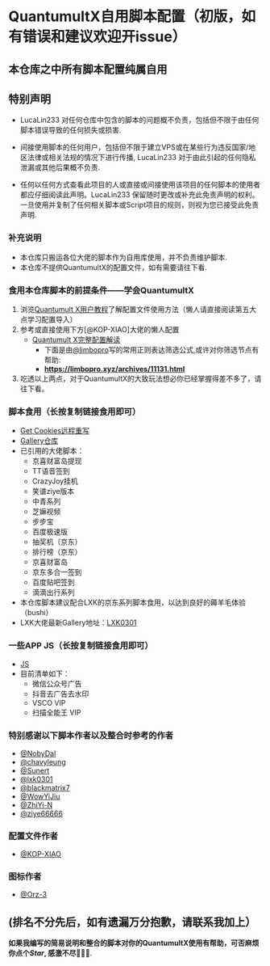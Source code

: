 # QuantumultX自用脚本配置（初版，如有错误和建议欢迎开issue）
## 本仓库之中所有脚本配置纯属自用
## 特别声明
- LucaLin233 对任何仓库中包含的脚本的问题概不负责，包括但不限于由任何脚本错误导致的任何损失或损害.

- 间接使用脚本的任何用户，包括但不限于建立VPS或在某些行为违反国家/地区法律或相关法规的情况下进行传播, LucaLin233 对于由此引起的任何隐私泄漏或其他后果概不负责.

- 任何以任何方式查看此项目的人或直接或间接使用该项目的任何脚本的使用者都应仔细阅读此声明。LucaLin233 保留随时更改或补充此免责声明的权利。一旦使用并复制了任何相关脚本或Script项目的规则，则视为您已接受此免责声明.

### 补充说明
- 本仓库只搬运各位大佬的脚本作为自用库使用，并不负责维护脚本.
- 本仓库不提供QuantumultX的配置文件，如有需要请往下看.

### 食用本仓库脚本的前提条件——学会QuantumultX
1. 浏览[Quantumult X用户教程](https://www.notion.so/Quantumult-X-1d32ddc6e61c4892ad2ec5ea47f00917)了解配置文件使用方法（懒人请直接阅读第五大点学习配置导入）
2. 参考或直接使用下方[@KOP-XIAO]大佬的懒人配置
   - [Quantumult X完整配置解读](https://raw.githubusercontent.com/KOP-XIAO/QuantumultX/master/QuantumultX_Profiles.conf)
     - 下面是由[@limbopro](https://github.com/limbopro)写的常用正则表达筛选公式,或许对你筛选节点有帮助:
     - **https://limbopro.xyz/archives/11131.html**
3. 吃透以上两点，对于QuantumultX的大致玩法想必你已经掌握得差不多了，请往下看。

### 脚本食用（长按复制链接食用即可）
- [Get Cookies远程重写](https://raw.githubusercontent.com/LucaLin233/QuantumultX-Personal-Configuration/main/Personal_Cookies.conf)
- [Gallery仓库](https://github.com/LucaLin233/QuantumultX-Personal-Configuration/blob/main/Personal_Gallery.json)
- 已引用的大佬脚本：
  - 京喜财富岛提现
  - TT语音签到
  - CrazyJoy挂机
  - 笑谱ziye版本
  - 中青系列
  - 芝嫲视频
  - 步步宝
  - 百度极速版
  - 抽奖机（京东）
  - 排行榜（京东）
  - 京喜财富岛
  - 京东多合一签到
  - 百度贴吧签到
  - 滴滴出行系列
- 本仓库脚本建议配合LXK的京东系列脚本食用，以达到良好的薅羊毛体验（bushi）
- LXK大佬最新Gallery地址：[LXK0301](https://jdsharedresourcescdn.azureedge.net/jdresource/lxk0301_gallery.json)
### 一些APP JS（长按复制链接食用即可）
- [JS](https://raw.githubusercontent.com/LucaLin233/QuantumultX-Personal-Configuration/main/Personal_App_JS.conf)
- 目前清单如下：
  - 微信公众号广告
  - 抖音去广告去水印
  - VSCO VIP
  - 扫描全能王 VIP

### 特别感谢以下脚本作者以及整合时参考的作者 
- [@NobyDal](https://github.com/NobyDa)
- [@chavyleung](https://github.com/chavyleung)
- [@Sunert](https://github.com/Sunert)
- [@lxk0301](https://github.com/lxk0301)
- [@blackmatrix7](https://github.com/blackmatrix7)
- [@WowYiJiu](https://github.com/WowYiJiu)
- [@ZhiYi-N](https://github.com/ZhiYi-N)
- [@ziye66666](https://github.com/ziye66666)
### 配置文件作者
- [@KOP-XIAO](https://github.com/KOP-XIAO)
### 图标作者
- [@Orz-3](https://github.com/Orz-3)
## (排名不分先后，如有遗漏万分抱歉，请联系我加上）

**如果我编写的简易说明和整合的脚本对你的QuantumultX使用有帮助，可否麻烦你点个*Star*, 感激不尽:gift_heart::gift_heart::gift_heart:**.
